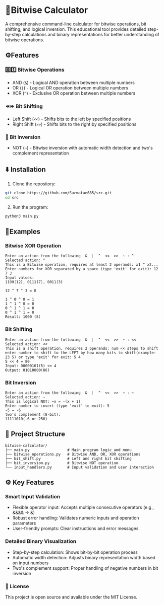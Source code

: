 # 📱Bitwise Calculator

A comprehensive command-line calculator for bitwise operations, bit shifting, and logical inversion. This educational tool provides detailed step-by-step calculations and binary representations for better understanding of bitwise operations.

## ⚙️Features
### 0️⃣1️⃣ Bitwise Operations
- AND (`&`) - Logical AND operation between multiple numbers
- OR (`|`) - Logical OR operation between multiple numbers
- XOR (`^`) - Exclusive OR operation between multiple numbers

### ⏪⏩ Bit Shifting
- Left Shift (`<<`) - Shifts bits to the left by specified positions
- Right Shift (`>>`) - Shifts bits to the right by specified positions

### 🔄 Bit Inversion
- NOT (`~`) - Bitwise inversion with automatic width detection and two's complement representation

## ⬇️ Installation
1. Clone the repository:
```bash
git clone https://github.com/Sarmatae685/src.git
cd src
```
2. Run the program:
```bash
python3 main.py
``` 

## 📌Examples
### Bitwise XOR Operation
```
Enter an action from the following  &  |  ^  <<  >>  ~ : ^
Selected action: ^
This is a Bitwise operation, requires at least 2 operands: x1 ^ x2...
Enter numbers for XOR separated by a space (type 'exit' for exit): 12 7 3
Input values: 
1100(12), 0111(7), 0011(3)

12 ^ 7 ^ 3 = 8

1 ^ 0 ^ 0 = 1
1 ^ 1 ^ 0 = 0
0 ^ 1 ^ 1 = 0
0 ^ 1 ^ 1 = 0
Result: 1000 (8)
```
### Bit Shifting
```
Enter an action from the following  &  |  ^  <<  >>  ~ : <<
Selected action: <<
This is a shift operation, requires 2 operands: num << steps to shift
enter number to shift to the LEFT by how many bits to shift(example: 23 5) or type 'exit' for exit: 5 4
5 << 4 = 80
Input: 00000101(5) << 4
Output: 01010000(80)
```
### Bit Inversion
```
Enter an action from the following  &  |  ^  <<  >>  ~ : ~
Selected action: ~
This is logical NOT: ~x = -(x + 1)
Enter number to invert (type 'exit' to exit): 5
~5 = -6
two's complement (8-bit): 
11111010(-6 or 250)
```

## 📁 Project Structure
```
bitwise-calculator/
├── main.py                 # Main program logic and menu
├── bitwise_operations.py   # Bitwise AND, OR, XOR operations
├── bit_shift.py            # Left and right bit shifting
├── bit_inversion.py        # Bitwise NOT operation
└── input_handlers.py       # Input validation and user interaction
```

## ⚙️ Key Features
### Smart Input Validation

- Flexible operator input: Accepts multiple consecutive operators (e.g., &&&& → &)
- Robust error handling: Validates numeric inputs and operation parameters
- User-friendly prompts: Clear instructions and error messages

### Detailed Binary Visualization

- Step-by-step calculation: Shows bit-by-bit operation process
- Automatic width detection: Adjusts binary representation width based on input numbers
- Two's complement support: Proper handling of negative numbers in bit inversion

### 🧾 License
This project is open source and available under the MIT License.

